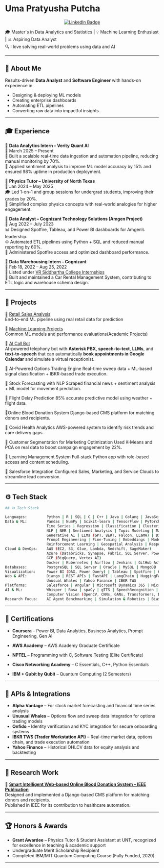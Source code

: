 # Uma Pratyusha Putcha

<p align="center">
  <a href="https://www.linkedin.com/in/uma-pratyusha-putcha-1b44231b6" target="_blank">
    <img src="https://img.shields.io/badge/LINKEDIN-VIEW-blue?style=for-the-badge&logo=linkedin" alt="LinkedIn Badge"/>
  </a>
</p>


🎓 Master's in Data Analytics and Statistics | 💡 Machine Learning Enthusiast | 📊 Aspiring Data Analyst  
🔍 I love solving real-world problems using data and AI

---
## 💼 About Me

Results-driven **Data Analyst** and **Software Engineer** with hands-on experience in:
- Designing & deploying ML models  
- Creating enterprise dashboards  
- Automating ETL pipelines  
- Converting raw data into impactful insights  

---

## 🎓 Experience

🔸 **Data Analytics Intern – Verity Quant AI**  
📅 March 2025 – Present  
🚀 Built a scalable real-time data ingestion and automation pipeline, reducing manual monitoring by 70%.  
🧠 Applied sentiment analysis to improve ML model accuracy by 15% and ensured 98% uptime in production deployment.

🔸 **Physics Tutor – University of North Texas**  
📅 Jan 2024 – May 2025  
🎓 Led 1-on-1 and group sessions for undergrad students, improving their grades by 20%.  
📘 Simplified complex physics concepts with real-world analogies for higher engagement.

🔸 **Data Analyst – Cognizant Technology Solutions (Amgen Project)**  
📅 Aug 2022 – July 2023  
📊 Designed Spotfire, Tableau, and Power BI dashboards for Amgen’s leadership.  
⚙️ Automated ETL pipelines using Python + SQL and reduced manual reporting by 60%.  
🧩 Administered Spotfire access and optimized dashboard performance.

🔸 **Data Warehousing Intern – Cognizant**  
📅 Feb 18, 2022 – Aug 25, 2022  
🏫 Listed under [VR Siddhartha College Internships](https://www.vrsiddhartha.ac.in/it/internships-2020-21-b-tech/)  
🚗 Built and maintained a Car Rental Management System, contributing to ETL logic and warehouse schema design.

---
## 🚀 Projects

🔹 [Retail Sales Analysis](https://github.com/pratyusha56/Retail-Sales-Analysis)  
End-to-end ML pipeline using real retail data for prediction

🔹 [Machine Learning Projects](https://github.com/pratyusha56/Machine-Learning-)  
Common ML models and performance evaluations(Academic Projects)

🔹 [AI Call Bot](https://github.com/pratyusha56/ai-call-bot/tree/main)  
AI-powered telephony bot with **Asterisk PBX**, **speech-to-text**, **LLMs**, and **text-to-speech** that can automatically **book appointments in Google Calendar** and simulate a virtual receptionist.  

🔹 AI-Powered Options Trading Engine
Real-time sweep data + ML-based signal classification + IBKR-based trade execution.

🔹 Stock Forecasting with NLP
Scraped financial news + sentiment analysis + ML model for movement prediction.

🔹 Flight Delay Prediction
85% accurate predictive model using weather + flight data.

🔹Online Blood Donation System
Django-based CMS platform for matching donors and recipients.

🔹 Covid Health Analytics
AWS-powered system to identify risk trends and care delivery gaps.

🔹 Customer Segmentation for Marketing Optimization
Used K-Means and PCA on real data to boost campaign engagement by 22%.

🔹 Learning Management System
Full-stack Python app with role-based access and content scheduling.

🔹 Salesforce Integration
Configured Sales, Marketing, and Service Clouds to streamline lead conversion.

---

## ⚙️ Tech Stack

```bash
## ⚙️ Tech Stack  

Languages:         Python | R | SQL | C | C++ | Java | Golang | JavaScript | MATLAB  
Data & ML:         Pandas | NumPy | Scikit-learn | TensorFlow | PyTorch | Keras | XGBoost  
                   Time Series | Regression | Classification | Clustering | Ensemble Learning  
                   NLP | NER | Sentiment Analysis | Topic Modeling | Machine Translation  
                   Generative AI | LLMs (GPT, BERT, Falcon, LLaMA) | Diffusion Models | RAG Pipelines  
                   Prompt Engineering | Fine-Tuning | Embeddings | Model Explainability (SHAP, LIME)  
                   Reinforcement Learning | Geospatial Analysis | Responsible AI  
Cloud & DevOps:    AWS (EC2, S3, Glue, Lambda, Redshift, SageMaker)  
                   Azure (Databricks, Synapse, Fabric, SQL Server, Power BI)  
                   GCP (BigQuery, Vertex AI)  
                   Docker | Kubernetes | Airflow | Jenkins | GitHub Actions | Terraform | MLflow  
Databases:         PostgreSQL | SQL Server | Oracle | MySQL | MongoDB | DynamoDB | Data Warehousing  
Visualization:     Power BI (DAX, Power Query) | Tableau | Spotfire | QlikView | Data Storytelling | Seaborn | Matplotlib  
Web & API:         Django | REST APIs | FastAPI | LangChain | HuggingFace | ONNX  
                   Unusual Whales | Yahoo Finance | IBKR TWS  
Platforms:         Salesforce | Angular | Microsoft Dynamics 365 | Microsoft Fabric | Power Automate  
AI & ML:           Whisper | Rasa | spaCy | gTTS | SpeechRecognition | OpenAI APIs  
                   Computer Vision (OpenCV, CNNs, GANs, Transformers, Diffusion Models)  
Research Focus:    AI Agent Benchmarking | Simulation & Robotics | Bias/Fairness in AI | Scalable Data Pipelines  

```
---
## 📜 Certifications

- **Coursera** – Power BI, Data Analytics, Business Analytics, Prompt Engineering, Gen AI

- **AWS Academy** – AWS Academy Graduate Certificate

- **NPTEL** – Programming with C, Software Testing (Elite Certificate)

- **Cisco Networking Academy** – C Essentials, C++, Python Essentials

- **IBM + Qubit by Qubit** – Quantum Computing (2 Semesters)

---
## 🔌 APIs & Integrations

- **Alpha Vantage** – For stock market forecasting and financial time series analysis  
- **Unusual Whales** – Options flow and sweep data integration for options trading models  
- **Onfido** – Identity verification and KYC integration for secure onboarding systems  
- **IBKR TWS (Trader Workstation API)** – Real-time market data, options chain, and trade execution automation  
- **Yahoo Finance** – Historical OHLCV data for equity analysis and backtesting

---
## 🧪 Research Work

🔬 **[Smart Intelligent Web-based Online Blood Donation System – IEEE Publication](https://ieeexplore.ieee.org/document/9591811)**  
Designed and implemented a Django-based CMS platform for matching donors and recipients.  
Published in IEEE for its contribution to healthcare automation.

---
## 🏆 Honors & Awards

- **Grant Awardee** – Physics Tutor & Student Assistant at UNT, recognized for excellence in teaching & academic support
- Undergraduate Merit Scholarship Recipient
- Completed IBM/MIT Quantum Computing Course (Fully Funded, 2020)

---
